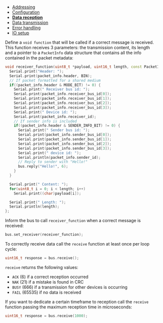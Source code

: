 - [Addressing](https://github.com/gioblu/PJON/tree/6.1/documentation/addressing.md)
- [Configuration](https://github.com/gioblu/PJON/tree/6.1/documentation/configuration.md)
- **[Data reception](https://github.com/gioblu/PJON/tree/6.1/documentation/data-reception.md)**
- [Data transmission](https://github.com/gioblu/PJON/tree/6.1/documentation/data-transmission.md)
- [Error handling](https://github.com/gioblu/PJON/tree/6.1/documentation/error-handling.md)
- [IO setup](https://github.com/gioblu/PJON/tree/6.1/documentation/io-setup.md)

Define a `void function` that will be called if a correct message is received. This function receives 3 parameters: the transmission content, its length and a pointer to a `PacketInfo` data structure that contains all the info contained in the packet metadata:
```cpp
void receiver_function(uint8_t *payload, uint16_t length, const PacketInfo &packet_info) {
  Serial.print("Header: ");
  Serial.print(packet_info.header, BIN);
  // If packet formatted for a shared medium
  if((packet_info.header & MODE_BIT) != 0) {
    Serial.print(" Receiver bus id: ");
    Serial.print(packet_info.receiver_bus_id[0]);
    Serial.print(packet_info.receiver_bus_id[1]);
    Serial.print(packet_info.receiver_bus_id[2]);
    Serial.print(packet_info.receiver_bus_id[3]);
    Serial.print(" Device id: ");
    Serial.print(packet_info.receiver_id);
    // If sender info is included
    if((packet_info.header & SENDER_INFO_BIT) != 0) {
      Serial.print(" Sender bus id: ");
      Serial.print(packet_info.sender_bus_id[0]);
      Serial.print(packet_info.sender_bus_id[1]);
      Serial.print(packet_info.sender_bus_id[2]);
      Serial.print(packet_info.sender_bus_id[3]);
      Serial.print(" device id: ");
      Serial.println(packet_info.sender_id);
      // Reply to sender with "Hello!"
      bus.reply("Hello!", 6);
    }  
  }

  Serial.print(" Content: ");
  for(uint8_t i = 0; i < length; i++)
    Serial.print((char)payload[i]);

  Serial.print(" Length: ");
  Serial.println(length);
};
```
Inform the bus to call `receiver_function` when a correct message is received:
```cpp
bus.set_receiver(receiver_function);
```
To correctly receive data call the `receive` function at least once per loop cycle:
```cpp
uint16_t response = bus.receive();
```
`receive` returns the following values:
- `ACK` (6) if a correct reception occurred
- `NAK` (21) if a mistake is found in CRC
- `BUSY` (666) if a transmission for other devices is occurring
- `FAIL` (65535) if no data is received

If you want to dedicate a certain timeframe to reception call the `receive` function passing the maximum reception time in microseconds:
```cpp
uint16_t response = bus.receive(1000);
```
